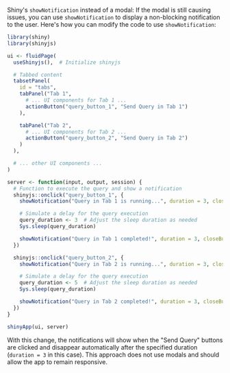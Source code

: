 Shiny's `showNotification` instead of a modal: If the modal is still causing issues, you can use `showNotification` to display a non-blocking notification to the user. Here's how you can modify the code to use `showNotification`:

```r
library(shiny)
library(shinyjs)

ui <- fluidPage(
  useShinyjs(),  # Initialize shinyjs

  # Tabbed content
  tabsetPanel(
    id = "tabs",
    tabPanel("Tab 1",
      # ... UI components for Tab 1 ...
      actionButton("query_button_1", "Send Query in Tab 1")
    ),

    tabPanel("Tab 2",
      # ... UI components for Tab 2 ...
      actionButton("query_button_2", "Send Query in Tab 2")
    )
  ),

  # ... other UI components ...
)

server <- function(input, output, session) {
  # Function to execute the query and show a notification
  shinyjs::onclick("query_button_1", {
    showNotification("Query in Tab 1 is running...", duration = 3, closeButton = FALSE)

    # Simulate a delay for the query execution
    query_duration <- 3  # Adjust the sleep duration as needed
    Sys.sleep(query_duration)

    showNotification("Query in Tab 1 completed!", duration = 3, closeButton = FALSE)
  })

  shinyjs::onclick("query_button_2", {
    showNotification("Query in Tab 2 is running...", duration = 3, closeButton = FALSE)

    # Simulate a delay for the query execution
    query_duration <- 5  # Adjust the sleep duration as needed
    Sys.sleep(query_duration)

    showNotification("Query in Tab 2 completed!", duration = 3, closeButton = FALSE)
  })
}

shinyApp(ui, server)
```

With this change, the notifications will show when the "Send Query" buttons are clicked and disappear automatically after the specified duration (`duration = 3` in this case). This approach does not use modals and should allow the app to remain responsive.
